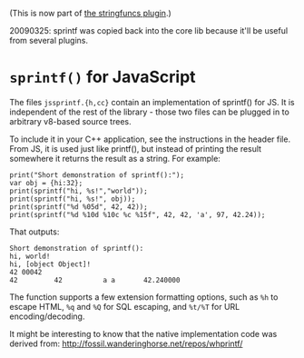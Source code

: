 (This is now part of [the stringfuncs plugin](PluginStringFuncs.md).)

20090325: sprintf was copied back into the core lib because it'll be useful from several plugins.

# `sprintf()` for JavaScript #

The files `jssprintf.{h,cc}` contain an implementation of sprintf() for JS. It is independent of the rest of the library - those two files can be plugged in to arbitrary v8-based source trees.

To include it in your C++ application, see the instructions in the header file. From JS, it is used just like printf(), but instead of printing the result somewhere it returns the result as a string. For example:

```
print("Short demonstration of sprintf():");
var obj = {hi:32};
print(sprintf("hi, %s!","world"));
print(sprintf("hi, %s!", obj));
print(sprintf("%d %05d", 42, 42));
print(sprintf("%d %10d %10c %c %15f", 42, 42, 'a', 97, 42.24));
```

That outputs:

```
Short demonstration of sprintf():
hi, world!
hi, [object Object]!
42 00042
42         42          a a       42.240000
```

The function supports a few extension formatting options, such as `%h` to escape HTML, `%q` and `%Q` for SQL escaping, and `%t/%T` for URL encoding/decoding.

It might be interesting to know that the native implementation code was derived from:
http://fossil.wanderinghorse.net/repos/whprintf/
